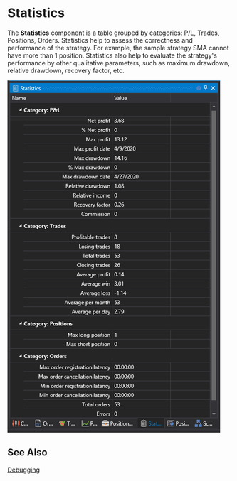 # Statistics

The **Statistics** component is a table grouped by categories: P/L, Trades, Positions, Orders. Statistics help to assess the correctness and performance of the strategy. For example, the sample strategy SMA cannot have more than 1 position. Statistics also help to evaluate the strategy's performance by other qualitative parameters, such as maximum drawdown, relative drawdown, recovery factor, etc.

![Designer Statistics 00](../../../../images/designer_statistics_00.png)

## See Also

[Debugging](../../backtesting/debugging.md)
